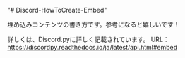 "# Discord-HowToCreate-Embed" 

埋め込みコンテンツの書き方です。参考になると嬉しいです！

詳しくは、Discord.pyに詳しく記載されています。
URL：https://discordpy.readthedocs.io/ja/latest/api.html#embed
